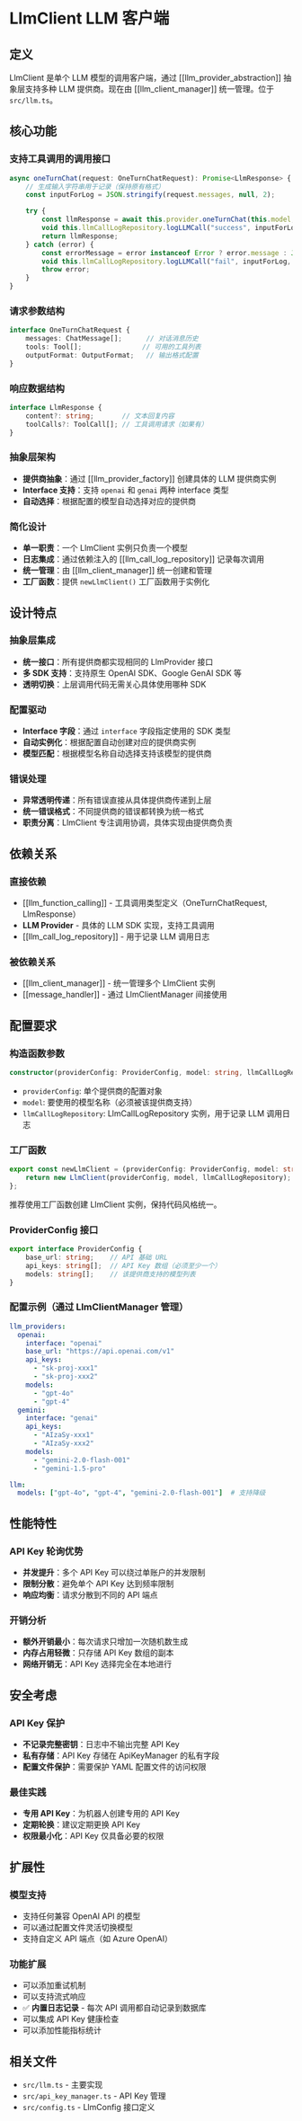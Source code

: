 # LlmClient LLM 客户端

## 定义

LlmClient 是单个 LLM 模型的调用客户端，通过 [[llm_provider_abstraction]] 抽象层支持多种 LLM 提供商。现在由 [[llm_client_manager]] 统一管理。位于 `src/llm.ts`。

## 核心功能

### 支持工具调用的调用接口
```typescript
async oneTurnChat(request: OneTurnChatRequest): Promise<LlmResponse> {
    // 生成输入字符串用于记录（保持原有格式）
    const inputForLog = JSON.stringify(request.messages, null, 2);

    try {
        const llmResponse = await this.provider.oneTurnChat(this.model, request);
        void this.llmCallLogRepository.logLLMCall("success", inputForLog, llmResponse.content ?? "");
        return llmResponse;
    } catch (error) {
        const errorMessage = error instanceof Error ? error.message : JSON.stringify(error, null, 2);
        void this.llmCallLogRepository.logLLMCall("fail", inputForLog, `模型 ${this.model} 调用失败: ${errorMessage}`);
        throw error;
    }
}
```

### 请求参数结构
```typescript
interface OneTurnChatRequest {
    messages: ChatMessage[];      // 对话消息历史
    tools: Tool[];               // 可用的工具列表
    outputFormat: OutputFormat;   // 输出格式配置
}
```

### 响应数据结构
```typescript
interface LlmResponse {
    content?: string;       // 文本回复内容
    toolCalls?: ToolCall[]; // 工具调用请求（如果有）
}
```

### 抽象层架构
- **提供商抽象**：通过 [[llm_provider_factory]] 创建具体的 LLM 提供商实例
- **Interface 支持**：支持 `openai` 和 `genai` 两种 interface 类型
- **自动选择**：根据配置的模型自动选择对应的提供商

### 简化设计
- **单一职责**：一个 LlmClient 实例只负责一个模型
- **日志集成**：通过依赖注入的 [[llm_call_log_repository]] 记录每次调用
- **统一管理**：由 [[llm_client_manager]] 统一创建和管理
- **工厂函数**：提供 `newLlmClient()` 工厂函数用于实例化

## 设计特点

### 抽象层集成
- **统一接口**：所有提供商都实现相同的 LlmProvider 接口
- **多 SDK 支持**：支持原生 OpenAI SDK、Google GenAI SDK 等
- **透明切换**：上层调用代码无需关心具体使用哪种 SDK

### 配置驱动
- **Interface 字段**：通过 `interface` 字段指定使用的 SDK 类型
- **自动实例化**：根据配置自动创建对应的提供商实例
- **模型匹配**：根据模型名称自动选择支持该模型的提供商

### 错误处理
- **异常透明传递**：所有错误直接从具体提供商传递到上层
- **统一错误格式**：不同提供商的错误都转换为统一格式
- **职责分离**：LlmClient 专注调用协调，具体实现由提供商负责

## 依赖关系

### 直接依赖
- [[llm_function_calling]] - 工具调用类型定义（OneTurnChatRequest, LlmResponse）
- **LLM Provider** - 具体的 LLM SDK 实现，支持工具调用
- [[llm_call_log_repository]] - 用于记录 LLM 调用日志

### 被依赖关系
- [[llm_client_manager]] - 统一管理多个 LlmClient 实例
- [[message_handler]] - 通过 LlmClientManager 间接使用

## 配置要求

### 构造函数参数
```typescript
constructor(providerConfig: ProviderConfig, model: string, llmCallLogRepository: LlmCallLogRepository)
```

- `providerConfig`: 单个提供商的配置对象
- `model`: 要使用的模型名称（必须被该提供商支持）
- `llmCallLogRepository`: LlmCallLogRepository 实例，用于记录 LLM 调用日志

### 工厂函数
```typescript
export const newLlmClient = (providerConfig: ProviderConfig, model: string, llmCallLogRepository: LlmCallLogRepository) => {
    return new LlmClient(providerConfig, model, llmCallLogRepository);
};
```

推荐使用工厂函数创建 LlmClient 实例，保持代码风格统一。

### ProviderConfig 接口
```typescript
export interface ProviderConfig {
    base_url: string;    // API 基础 URL
    api_keys: string[];  // API Key 数组（必须至少一个）
    models: string[];    // 该提供商支持的模型列表
}
```

### 配置示例（通过 LlmClientManager 管理）
```yaml
llm_providers:
  openai:
    interface: "openai"
    base_url: "https://api.openai.com/v1"
    api_keys:
      - "sk-proj-xxx1"
      - "sk-proj-xxx2"
    models:
      - "gpt-4o"
      - "gpt-4"
  gemini:
    interface: "genai"
    api_keys:
      - "AIzaSy-xxx1"
      - "AIzaSy-xxx2"
    models:
      - "gemini-2.0-flash-001"
      - "gemini-1.5-pro"

llm:
  models: ["gpt-4o", "gpt-4", "gemini-2.0-flash-001"]  # 支持降级
```

## 性能特性

### API Key 轮询优势
- **并发提升**：多个 API Key 可以绕过单账户的并发限制
- **限制分散**：避免单个 API Key 达到频率限制
- **响应均衡**：请求分散到不同的 API 端点

### 开销分析
- **额外开销最小**：每次请求只增加一次随机数生成
- **内存占用轻微**：只存储 API Key 数组的副本
- **网络开销无**：API Key 选择完全在本地进行

## 安全考虑

### API Key 保护
- **不记录完整密钥**：日志中不输出完整 API Key
- **私有存储**：API Key 存储在 ApiKeyManager 的私有字段
- **配置文件保护**：需要保护 YAML 配置文件的访问权限

### 最佳实践
- **专用 API Key**：为机器人创建专用的 API Key
- **定期轮换**：建议定期更换 API Key
- **权限最小化**：API Key 仅具备必要的权限

## 扩展性

### 模型支持
- 支持任何兼容 OpenAI API 的模型
- 可以通过配置文件灵活切换模型
- 支持自定义 API 端点（如 Azure OpenAI）

### 功能扩展
- 可以添加重试机制
- 可以支持流式响应
- ✅ **内置日志记录** - 每次 API 调用都自动记录到数据库
- 可以集成 API Key 健康检查
- 可以添加性能指标统计

## 相关文件
- `src/llm.ts` - 主要实现
- `src/api_key_manager.ts` - API Key 管理
- `src/config.ts` - LlmConfig 接口定义